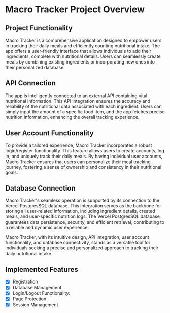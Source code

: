 # Macro Tracker Project Overview

## Project Functionality
Macro Tracker is a comprehensive application designed to empower users in tracking their daily meals and efficiently counting nutritional intake. The app offers a user-friendly interface that allows individuals to add their ingredients, complete with nutritional details. Users can seamlessly create meals by combining existing ingredients or incorporating new ones into their personalized database.

## API Connection
The app is intelligently connected to an external API containing vital nutritional information. This API integration ensures the accuracy and reliability of the nutritional data associated with each ingredient. Users can simply input the amount of a specific food item, and the app fetches precise nutrition information, enhancing the overall tracking experience.

## User Account Functionality
To provide a tailored experience, Macro Tracker incorporates a robust login/register functionality. This feature allows users to create accounts, log in, and uniquely track their daily meals. By having individual user accounts, Macro Tracker ensures that users can personalize their meal tracking journey, fostering a sense of ownership and consistency in their nutritional goals.

## Database Connection
Macro Tracker's seamless operation is supported by its connection to the Vercel PostgresSQL database. This integration serves as the backbone for storing all user-related information, including ingredient details, created meals, and user-specific nutrition logs. The Vercel PostgresSQL database guarantees data persistence, security, and efficient retrieval, contributing to a reliable and dynamic user experience.

Macro Tracker, with its intuitive design, API integration, user account functionality, and database connectivity, stands as a versatile tool for individuals seeking a precise and personalized approach to tracking their daily nutritional intake.

<h2 align="left">Implemented Features</h2>

- [x] Registration
- [x] Database Management
- [x] Login/Logout Functionality:
- [x] Page Protection
- [x] Session Management
